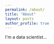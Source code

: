 ```yaml
---
permalink: /about/
title: "About"
layout: posts
author_profile: true
---
```


I'm a data scientist...